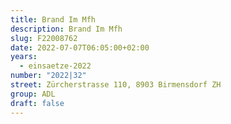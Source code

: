 ```yaml
---
title: Brand Im Mfh
description: Brand Im Mfh
slug: F22008762
date: 2022-07-07T06:05:00+02:00
years:
  - einsaetze-2022
number: "2022|32"
street: Zürcherstrasse 110, 8903 Birmensdorf ZH
group: ADL
draft: false
---
```

